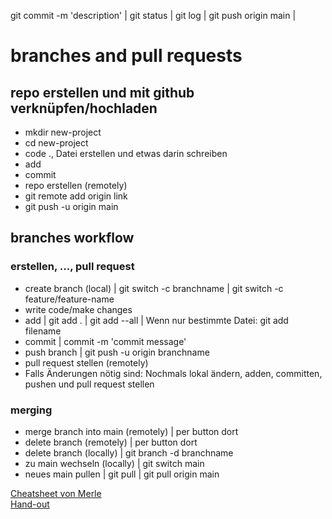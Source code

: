 git commit -m 'description' |
git status |
git log |
git push origin main |

# branches and pull requests

## repo erstellen und mit github verknüpfen/hochladen

- mkdir new-project
- cd new-project
- code ., Datei erstellen und etwas darin schreiben
- add
- commit
- repo erstellen (remotely)
- git remote add origin link
- git push -u origin main

## branches workflow

### erstellen, ..., pull request

- create branch (local) | git switch -c branchname | git switch -c feature/feature-name
- write code/make changes
- add | git add . | git add --all | Wenn nur bestimmte Datei: git add filename
- commit | commit -m 'commit message'
- push branch | git push -u origin branchname
- pull request stellen (remotely)
- Falls Änderungen nötig sind: Nochmals lokal ändern, adden, committen, pushen und pull request stellen

### merging

- merge branch into main (remotely) | per button dort
- delete branch (remotely) | per button dort
- delete branch (locally) | git branch -d branchname
- zu main wechseln (locally) | git switch main
- neues main pullen | git pull | git pull origin main

[Cheatsheet von Merle](https://neuefische-students.slack.com/archives/C06KW9DAUF5/p1709308803934359)<br>
[Hand-out](sessions/git-branches-and-prs/git-branches-and-prs.md)
